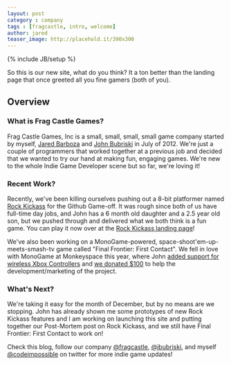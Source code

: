 ```yaml
---
layout: post
category : company
tags : [fragcastle, intro, welcome]
author: jared
teaser_image: http://placehold.it/390x300
---
```

{% include JB/setup %}

So this is our new site, what do you think? It a ton better than the landing page that once greeted all you fine gamers (both of you).

## Overview

### What is Frag Castle Games?
Frag Castle Games, Inc is a small, small, small, small game company started by myself, [Jared Barboza](http://www.codeimpossible.com) and [John Bubriski](http://www.johnnycode.com) in July of 2012. We're just a couple of programmers that worked together at a previous job and decided that we wanted to try our hand at making fun, engaging games. We're new to the whole Indie Game Developer scene but so far, we're loving it!

### Recent Work?
Recently, we've been killing ourselves pushing out a 8-bit platformer named [Rock Kickass](http://fragcastle.com/rock-kickass) for the Github Game-off. It was rough since both of us have full-time day jobs, and John has a 6 month old daughter and a 2.5 year old son, but we pushed through and delivered what we both think is a fun game. You can play it now over at the [Rock Kickass landing page](http://fragcastle.com/rock-kickass)!

We've also been working on a MonoGame-powered, space-shoot'em-up-meets-smash-tv game called "Final Frontier: First Contact". We fell in love with MonoGame at Monkeyspace this year, where John [added support for wireless Xbox Controllers](https://github.com/mono/MonoGame/pull/892) and [we donated $100](http://monogame.codeplex.com/wikipage?title=Donations) to help the development/marketing of the project.

### What's Next?
We're taking it easy for the month of December, but by no means are we stopping. John has already shown me some prototypes of new Rock Kickass features and I am working on launching this site and putting together our Post-Mortem post on Rock Kickass, and we still have Final Frontier: First Contact to work on!

Check this blog, follow our company [@fragcastle](http://twitter.com/fragcastle), [@jbubriski](http://twitter.com/jbubriski), and myself [@codeimpossible](http://twitter.com/codeimpossible) on twitter for more indie game updates!

